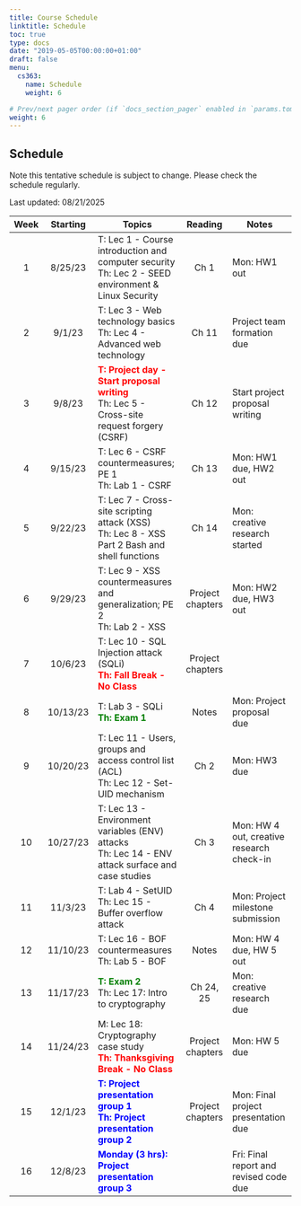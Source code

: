 ```yaml
---
title: Course Schedule
linktitle: Schedule
toc: true
type: docs
date: "2019-05-05T00:00:00+01:00"
draft: false
menu:
  cs363:
    name: Schedule
    weight: 6

# Prev/next pager order (if `docs_section_pager` enabled in `params.toml`)
weight: 6
---
```



## Schedule

Note this tentative schedule is subject to change. Please check the schedule regularly.

Last updated: 08/21/2025

| Week | Starting | Topics | Reading | Notes |
|:----:|:--------:|--------|:-------:|-------|
| 1 | 8/25/23 | T: Lec 1 - Course introduction and computer security <br> Th: Lec 2 - SEED environment & Linux Security | Ch 1 | Mon: HW1 out |
| 2 | 9/1/23 | T: Lec 3 - Web technology basics <br> Th: Lec 4 - Advanced web technology | Ch 11 | Project team formation due |
| 3 | 9/8/23 | **<span style="color:red">T: Project day - Start proposal writing</span>** <br> Th: Lec 5 - Cross-site request forgery (CSRF) | Ch 12 | Start project proposal writing |
| 4 | 9/15/23 | T: Lec 6 - CSRF countermeasures; PE 1 <br> Th: Lab 1 - CSRF | Ch 13 | Mon: HW1 due, HW2 out |
| 5 | 9/22/23 | T: Lec 7 - Cross-site scripting attack (XSS) <br> Th: Lec 8 - XSS Part 2 Bash and shell functions | Ch 14 | Mon: creative research started |
| 6 | 9/29/23 | T: Lec 9 - XSS countermeasures and generalization; PE 2 <br> Th: Lab 2 - XSS | Project chapters | Mon: HW2 due, HW3 out |
| 7 | 10/6/23 | T: Lec 10 - SQL Injection attack (SQLi) <br> **<span style="color:red">Th: Fall Break - No Class</span>** | Project chapters | |
| 8 | 10/13/23 | T: Lab 3 - SQLi <br> **<span style="color:green">Th: Exam 1</span>** | Notes | Mon: Project proposal due |
| 9 | 10/20/23 | T: Lec 11 - Users, groups and access control list (ACL) <br> Th: Lec 12 - Set-UID mechanism | Ch 2 | Mon: HW3 due |
| 10 | 10/27/23 | T: Lec 13 - Environment variables (ENV) attacks <br> Th: Lec 14 - ENV attack surface and case studies | Ch 3 | Mon: HW 4 out, creative research check-in |
| 11 | 11/3/23 | T: Lab 4 - SetUID <br> Th: Lec 15 - Buffer overflow attack | Ch 4 | Mon: Project milestone submission |
| 12 | 11/10/23 | T: Lec 16 - BOF countermeasures <br> Th: Lab 5 - BOF | Notes | Mon: HW 4 due, HW 5 out |
| 13 | 11/17/23 | **<span style="color:green">T: Exam 2</span>** <br> Th: Lec 17: Intro to cryptography | Ch 24, 25 | Mon: creative research due |
| 14 | 11/24/23 | M: Lec 18: Cryptography case study <br> **<span style="color:red">Th: Thanksgiving Break - No Class</span>** | Project chapters | Mon: HW 5 due |
| 15 | 12/1/23 | **<span style="color:blue">T: Project presentation group 1</span>** <br> **<span style="color:blue">Th: Project presentation group 2</span>** | Project chapters | Mon: Final project presentation due |
| 16 | 12/8/23 | **<span style="color:blue">Monday (3 hrs): Project presentation group 3</span>** | | Fri: Final report and revised code due |
